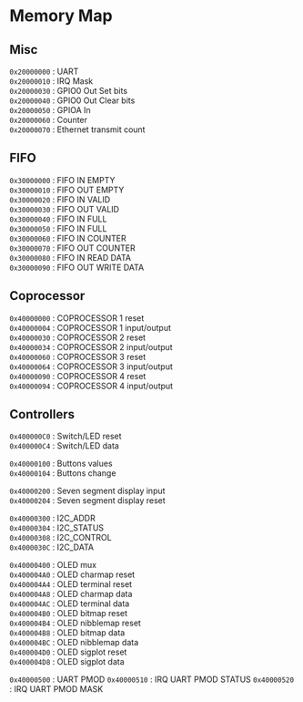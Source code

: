 # Memory Map

## Misc

`0x20000000` : UART  
`0x20000010` : IRQ Mask  
`0x20000030` : GPIO0 Out Set bits  
`0x20000040` : GPIO0 Out Clear bits  
`0x20000050` : GPIOA In  
`0x20000060` : Counter  
`0x20000070` : Ethernet transmit count  

##  FIFO

`0x30000000` : FIFO IN EMPTY  
`0x30000010` : FIFO OUT EMPTY  
`0x30000020` : FIFO IN VALID  
`0x30000030` : FIFO OUT VALID  
`0x30000040` : FIFO IN FULL  
`0x30000050` : FIFO IN FULL  
`0x30000060` : FIFO IN COUNTER  
`0x30000070` : FIFO OUT COUNTER  
`0x30000080` : FIFO IN READ DATA  
`0x30000090` : FIFO OUT WRITE DATA  

## Coprocessor

`0x40000000` : COPROCESSOR 1 reset  
`0x40000004` : COPROCESSOR 1 input/output  
`0x40000030` : COPROCESSOR 2 reset  
`0x40000034` : COPROCESSOR 2 input/output  
`0x40000060` : COPROCESSOR 3 reset  
`0x40000064` : COPROCESSOR 3 input/output  
`0x40000090` : COPROCESSOR 4 reset  
`0x40000094` : COPROCESSOR 4 input/output  

## Controllers

`0x400000C0` : Switch/LED reset  
`0x400000C4` : Switch/LED data  

`0x40000100` : Buttons values  
`0x40000104` : Buttons change  

`0x40000200` : Seven segment display input  
`0x40000204` : Seven segment display reset  

`0x40000300` : I2C_ADDR  
`0x40000304` : I2C_STATUS  
`0x40000308` : I2C_CONTROL  
`0x4000030C` : I2C_DATA  

`0x40000400` : OLED mux  
`0x400004A0` : OLED charmap reset  
`0x400004A4` : OLED terminal reset  
`0x400004A8` : OLED charmap data  
`0x400004AC` : OLED terminal data  
`0x400004B0` : OLED bitmap reset  
`0x400004B4` : OLED nibblemap reset  
`0x400004B8` : OLED bitmap data  
`0x400004BC` : OLED nibblemap data  
`0x400004D0` : OLED sigplot reset  
`0x400004D8` : OLED sigplot data  

`0x40000500` : UART PMOD
`0x40000510` : IRQ UART PMOD STATUS
`0x40000520` : IRQ UART PMOD MASK
